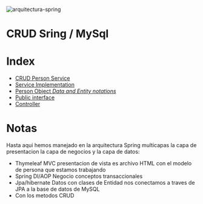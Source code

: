 ![arquitectura-spring](https://github.com/jose-campos1/ControlDeClientesCRUD/assets/106594685/f13eba2a-a5df-41ae-ba64-1dda41d35aaf)

# CRUD Sring / MySql

# Index
 * [CRUD Person Service](https://github.com/jose-campos1/ControlDeClientesCRUD/blob/main/src/main/java/vzla/revo/revo/personaService/PersonaService.java)
 * [Service Implementation](https://github.com/jose-campos1/ControlDeClientesCRUD/blob/main/src/main/java/vzla/revo/revo/personaService/PersonaServiceImp.java)
 * [Person Object *Data and Entity notations*](https://github.com/jose-campos1/ControlDeClientesCRUD/blob/main/src/main/java/vzla/revo/revo/persona/Persona.java)
 * [Public interface](https://github.com/jose-campos1/ControlDeClientesCRUD/blob/main/src/main/java/vzla/revo/revo/dao/IPersonaDao.java)
 * [Controller](https://github.com/jose-campos1/ControlDeClientesCRUD/blob/main/src/main/java/vzla/revo/revo/web/ControladorInicio.java)


# Notas

  Hasta aqui hemos manejado en la arquitectura Spring multicapas la capa de presentacion la capa de negocios y la capa de datos:
 * Thymeleaf MVC presentacion de vista es archivo HTML con el modelo de persona que estamos trabajando
 * Spring DI/AOP Negocio conceptos transaccionales
 * Jpa/hibernate Datos con clases de Entidad nos conectamos a traves de JPA a la base de datos de MySQL
 * Con los metodos CRUD
 

